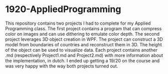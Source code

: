 # 1920-AppliedProgramming

This repository contains two projects I had to complete for my Applied Programming class.
The first project contains a program that can compress color on images and can use dithering to emulate color depth.
The second project leverages 3D object creation in WPF. The project can construct a 3D model from boundaries of countries and reconstruct them in 3D.
The height of the object can be used to visualize data.
Each project contains another .md (respectively Project1.md and Project2.md) with more information about the implementation, in dutch.
I ended up getting a 19/20 on the course and was very happy with the way both projects turned out.
